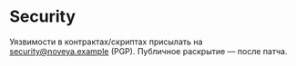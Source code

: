 # Security
Уязвимости в контрактах/скриптах присылать на security@noveya.example (PGP).
Публичное раскрытие — после патча.
